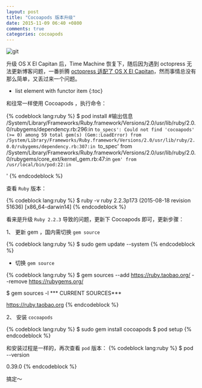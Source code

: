 ```yaml
---
layout: post
title: "Cocoapods 版本升级"
date: 2015-11-09 06:40 +0800
comments: true
categories: cocoapods
---
```


![git](http://jonyfang.github.io/images/cocoapods/cocoapods.png)

升级 OS X El Capitan 后，Time Machine 恢复下，随后因为遇到 octopress 无法更新博客问题，一番折腾 [octopress 适配了 OS X El Capitan](http://www.jianshu.com/p/ce5eff554279)，然而事情总没有那么简单，又丢过来一个问题。

* list element with functor item
{:toc}

和往常一样使用 Cocoapods ，执行命令：

{% codeblock lang:ruby %}
 $ pod install
 #输出信息
/System/Library/Frameworks/Ruby.framework/Versions/2.0/usr/lib/ruby/2.0.0/rubygems/dependency.rb:296:in `to_specs': Could not find 'cocoapods' (>= 0) among 59 total gem(s) (Gem::LoadError)
	from /System/Library/Frameworks/Ruby.framework/Versions/2.0/usr/lib/ruby/2.0.0/rubygems/dependency.rb:307:in `to_spec'
	from /System/Library/Frameworks/Ruby.framework/Versions/2.0/usr/lib/ruby/2.0.0/rubygems/core_ext/kernel_gem.rb:47:in `gem'
	from /usr/local/bin/pod:22:in `<main>'
{% endcodeblock %}

<!-- more -->

查看 `Ruby` 版本：

{% codeblock lang:ruby %}
 $ ruby -v
 ruby 2.2.3p173 (2015-08-18 revision 51636) [x86_64-darwin14]
{% endcodeblock %}

看来是升级 `Ruby 2.2.3` 导致的问题，更新下 Cocoapods 即可，更新步骤：

1、 更新 gem ，国内需切换 `gem source`

{% codeblock lang:ruby %}
 $ sudo gem update --system
{% endcodeblock %}

* 切换 `gem source`

{% codeblock lang:ruby %}
$ gem sources --add https://ruby.taobao.org/ --remove https://rubygems.org/

$ gem sources -l
*** CURRENT SOURCES***

https://ruby.taobao.org
{% endcodeblock %}

2、 安装 `cocoapods`

{% codeblock lang:ruby %}
 $ sudo gem install cocoapods
 $ pod setup
{% endcodeblock %}

和安装过程是一样的，再次查看 `pod` 版本：
{% codeblock lang:ruby %}
 $ pod --version

 0.39.0
{% endcodeblock %}

搞定～